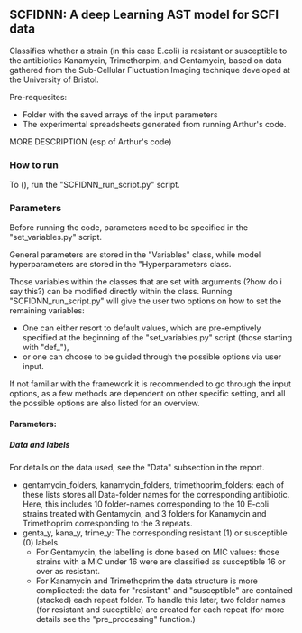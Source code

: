 
## SCFIDNN: A deep Learning AST model for SCFI data

Classifies whether a strain (in this case E.coli) is resistant or susceptible to the antibiotics Kanamycin, Trimethorpim, and Gentamycin, based on data gathered from the Sub-Cellular Fluctuation Imaging technique developed at the University of Bristol. 

Pre-requesites:
- Folder with the saved arrays of the input parameters
- The experimental spreadsheets generated from running Arthur's code.

MORE DESCRIPTION (esp of Arthur's code)

### How to run

To (), run the "SCFIDNN_run_script.py" script. 

### Parameters

Before running the code, parameters need to be specified in the "set_variables.py" script.

General parameters are stored in the "Variables" class, while model hyperparameters are stored in the "Hyperparameters class.

Those variables within the classes that are set with arguments (?how do i say this?) can be modified directly within the class.
Running "SCFIDNN_run_script.py" will give the user two options on how to set the remaining variables: 
- One can either resort to default values, which are pre-emptively specified at the beginning of the "set_variables.py" script (those starting with "def_"), 
- or one can choose to be guided through the possible options via user input. 

If not familiar with the framework it is recommended to go through the input options, as a few methods are dependent on other specific setting, and all the possible options are also listed for an overview. 

#### Parameters: 

##### Data and labels

For details on the data used, see the "Data" subsection in the report. 

- gentamycin_folders, kanamycin_folders, trimethoprim_folders: each of these lists stores all Data-folder names for the corresponding antibiotic. Here, this includes 10 folder-names corresponding to the 10 E-coli strains treated with Gentamycin, and 3 folders for Kanamycin and Trimethoprim corresponding to the 3 repeats. 
- genta_y, kana_y, trime_y: The corresponding resistant (1) or susceptible (0) labels. 
    - For Gentamycin, the labelling is done based on MIC values: those strains with a MIC under 16 were are classified as susceptible 16 or over as resistant. 
    - For Kanamycin and Trimethoprim the data structure is more complicated: the data for "resistant" and "susceptible" are contained (stacked) each repeat folder. To handle this later, two folder names (for resistant and suceptible) are created for each repeat (for more details see the "pre_processing" function.)








